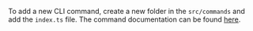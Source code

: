 To add a new CLI command, create a new folder in the `src/commands` and add the `index.ts` file.
The command documentation can be found [here](https://oclif.io/docs/commands).